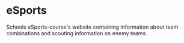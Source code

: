 # eSports
Schools eSports-course's website containing information about team combinations and scouting information on enemy teams.
